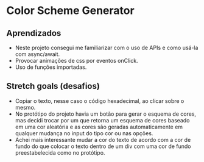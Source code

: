 
# Color Scheme Generator


## Aprendizados
* Neste projeto consegui me familiarizar com o uso de APIs e como usá-la com async/await.
* Provocar animações de css por eventos onClick.
* Uso de funções importadas.

## Stretch goals (desafios)
* Copiar o texto, nesse caso o código hexadecimal, ao clicar sobre o mesmo.
* No protótipo do projeto havia um botão para gerar o esquema de cores, mas decidi trocar por um que retorna um esquema de cores baseado em uma cor aleatória e as cores são geradas automaticamente em qualquer mudança no input do tipo cor ou nas opções.
* Achei mais interessante mudar a cor do texto de acordo com a cor de fundo do que colocar o texto dentro de um div com uma cor de fundo preestabelecida como no protótipo.


